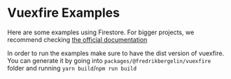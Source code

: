 # Vuexfire Examples

Here are some examples using Firestore. For bigger projects, we recommend checking [the official documentation](https://vuefire.vuejs.org/)

In order to run the examples make sure to have the dist version of vuexfire. You can generate it by going into `packages/@fredrikbergelin/vuexfire` folder and running `yarn build`/`npm run build`
